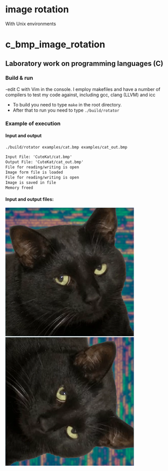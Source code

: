 # image rotation 

With Unix environments 


# c_bmp_image_rotation
## Laboratory work on programming languages (C)
### Build & run
-edit C with Vim in the console. I employ makefiles and have a number of compilers to test my code against, including gcc, clang (LLVM) and icc
- To build you need to type `make` in the root directory.
- After that to run you need to type `./build/rotator`

### Example of execution
#### Input and output
```
./build/rotator examples/cat.bmp examples/cat_out.bmp 
```
```
Input File: 'CuteKat/cat.bmp' 
Output File: 'CuteKat/cat_out.bmp'
File for reading/writing is open
Image form file is loaded
File for reading/writing is open
Image is saved in file
Memory freed
```
#### Input and output files:
![cat](CuteKat/cat.bmp) ![cat](CuteKat/cat_out.bmp)
